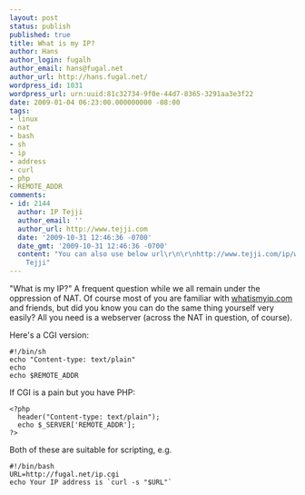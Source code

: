 ```yaml
---
layout: post
status: publish
published: true
title: What is my IP?
author: Hans
author_login: fugalh
author_email: hans@fugal.net
author_url: http://hans.fugal.net/
wordpress_id: 1031
wordpress_url: urn:uuid:81c32734-9f0e-44d7-8365-3291aa3e3f22
date: 2009-01-04 06:23:00.000000000 -08:00
tags:
- linux
- nat
- bash
- sh
- ip
- address
- curl
- php
- REMOTE_ADDR
comments:
- id: 2144
  author: IP Tejji
  author_email: ''
  author_url: http://www.tejji.com
  date: '2009-10-31 12:46:36 -0700'
  date_gmt: '2009-10-31 12:46:36 -0700'
  content: "You can also use below url\r\n\r\nhttp://www.tejji.com/ip/whatismyip.aspx\r\n\r\nThanks,\r\nIP
    Tejji"
---
```

<p>"What is my IP?" A frequent question while we all remain under the oppression of NAT. Of course most of you are familiar with <a href="http://whatismyip.com/">whatismyip.com</a> and friends, but did you know you can do the same thing yourself very easily? All you need is a webserver (across the NAT in question, of course).</p>

<p>Here's a CGI version:</p>

<pre><code>#!/bin/sh
echo "Content-type: text/plain"
echo
echo $REMOTE_ADDR
</code></pre>

<p>If CGI is a pain but you have PHP:</p>

<pre><code>&lt;?php
  header("Content-type: text/plain");
  echo $_SERVER['REMOTE_ADDR'];
?&gt;
</code></pre>

<p>Both of these are suitable for scripting, e.g.</p>

<pre><code>#!/bin/bash
URL=http://fugal.net/ip.cgi
echo Your IP address is `curl -s "$URL"`
</code></pre>
